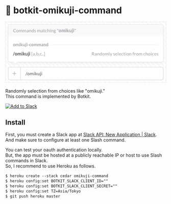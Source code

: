 # :crystal_ball: botkit-omikuji-command

![screen.png](https://raw.githubusercontent.com/hico-horiuchi/botkit-omikuji-command/master/screen.png)

Randomly selection from choices like "omikuji."  
This command is implemented by Botkit.

<a href="https://slack.com/oauth/authorize?scope=commands&client_id=12263613568.17678729859"><img alt="Add to Slack" height="40" width="139" src="https://platform.slack-edge.com/img/add_to_slack.png" srcset="https://platform.slack-edge.com/img/add_to_slack.png 1x, https://platform.slack-edge.com/img/add_to_slack@2x.png 2x"></a>

## Install

First, you must create a Slack app at [Slack API: New Application | Slack](https://api.slack.com/applications/new).  
And make sure to configure at least one Slash command.

You can test your oauth authentication locally.  
But, the app must be hosted at a publicly reachable IP or host to use Slash commands in Slack.  
So, I recommend to use Heroku as follows.

    $ heroku create --stack cedar omikuji-command
    $ heroku config:set BOTKIT_SLACK_CLIENT_ID=""
    $ heroku config:set BOTKIT_SLACK_CLIENT_SECRET=""
    $ heroku config:set TZ=Asia/Tokyo
    $ git push heroku master
